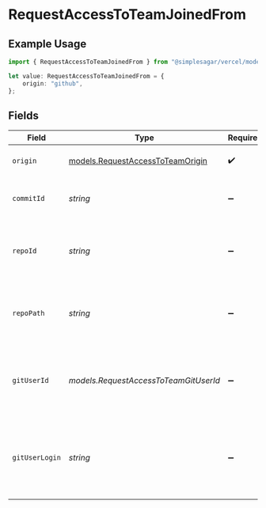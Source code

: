 # RequestAccessToTeamJoinedFrom

## Example Usage

```typescript
import { RequestAccessToTeamJoinedFrom } from "@simplesagar/vercel/models/requestaccesstoteamop.js";

let value: RequestAccessToTeamJoinedFrom = {
    origin: "github",
};
```

## Fields

| Field                                                                      | Type                                                                       | Required                                                                   | Description                                                                | Example                                                                    |
| -------------------------------------------------------------------------- | -------------------------------------------------------------------------- | -------------------------------------------------------------------------- | -------------------------------------------------------------------------- | -------------------------------------------------------------------------- |
| `origin`                                                                   | [models.RequestAccessToTeamOrigin](../models/requestaccesstoteamorigin.md) | :heavy_check_mark:                                                         | The origin of the request.                                                 | github                                                                     |
| `commitId`                                                                 | *string*                                                                   | :heavy_minus_sign:                                                         | The commit sha if the origin is a git provider.                            | f498d25d8bd654b578716203be73084b31130cd7                                   |
| `repoId`                                                                   | *string*                                                                   | :heavy_minus_sign:                                                         | The ID of the repository for the given Git provider.                       | 67753070                                                                   |
| `repoPath`                                                                 | *string*                                                                   | :heavy_minus_sign:                                                         | The path to the repository for the given Git provider.                     | jane-doe/example                                                           |
| `gitUserId`                                                                | *models.RequestAccessToTeamGitUserId*                                      | :heavy_minus_sign:                                                         | The ID of the Git account of the user who requests access.                 | 103053343                                                                  |
| `gitUserLogin`                                                             | *string*                                                                   | :heavy_minus_sign:                                                         | The login name for the Git account of the user who requests access.        | jane-doe                                                                   |